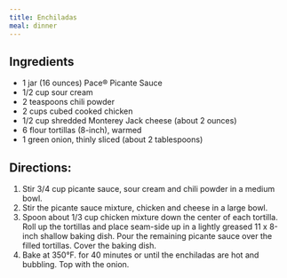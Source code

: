 ```yaml
---
title: Enchiladas
meal: dinner
---
```


## Ingredients
* 1 jar (16 ounces) Pace® Picante Sauce
* 1/2 cup sour cream
* 2 teaspoons chili powder
* 2 cups cubed cooked chicken
* 1/2 cup shredded Monterey Jack cheese (about 2 ounces)
* 6 flour tortillas (8-inch), warmed
* 1 green onion, thinly sliced (about 2 tablespoons)

## Directions:
1. Stir 3/4 cup picante sauce, sour cream and chili powder in a medium bowl.
2. Stir the picante sauce mixture, chicken and cheese in a large bowl.
3. Spoon about 1/3 cup chicken mixture down the center of each tortilla. Roll up the tortillas and place seam-side up in a lightly greased 11 x 8-inch shallow baking dish. Pour the remaining picante sauce over the filled tortillas. Cover the baking dish.
4. Bake at 350°F. for 40 minutes or until the enchiladas are hot and bubbling. Top with the onion.
